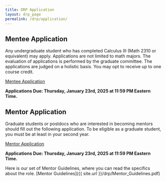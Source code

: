 ```yaml
---
title: DRP Application 
layout: drp_page
permalink: /drp/application/
---
```


<h2 class="mb-3">Mentee Application</h2>

Any undergraduate student who has completed Calculus III (Math 2310 or equivalent)
may apply. Applications are not limited to math majors. The evaluation
of applications is performed by the graduate committee. The
applications are judged on a holistic basis. You may opt to receive up to one course credit.

[Mentee Application](https://forms.gle/dNWjSnKLHF5t2CbV7)

**Applications Due: Thursday, January 23rd, 2025 at 11:59 PM Eastern Time.**

<h2 class="mb-3">Mentor Application</h2>

Graduate students or postdocs who are interested in becoming mentors should fill
out the following application. To be eligible as a graduate student, you must be at least in your second year.

[Mentor Application](https://forms.gle/obrrG2jby4x8TRiF9)

**Applications Due: Thursday, January 23rd, 2025 at 11:59 PM Eastern Time.**

Here is our set of Mentor Guidelines, where you can read the specifics about the role. [Mentor Guidelines]({{ site.url }}/drp/Mentor_Guidelines.pdf)
